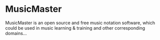 # MusicMaster
MusicMaster is an open source and free music notation software, which could be used in music learning &amp; training and other corresponding domains...
